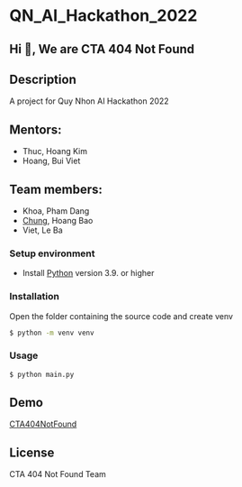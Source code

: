 # QN_AI_Hackathon_2022
## Hi 👋, We are CTA 404 Not Found

## Description
A project for Quy Nhon AI Hackathon 2022

## Mentors:
- Thuc, Hoang Kim
- Hoang, Bui Viet

## Team members: 
- Khoa, Pham Dang
- [Chung](https://github.com/Cyouisme/), Hoang Bao
- Viet, Le Ba

### Setup environment
- Install [Python](https://www.python.org/downloads/) version 3.9. or higher

### Installation

Open the folder containing the source code and create venv

```bash
$ python -m venv venv
```

### Usage

```bash
$ python main.py
```

## Demo
[CTA404NotFound](https://ec2-44-211-209-6.compute-1.amazonaws.com/)

## License
CTA 404 Not Found Team
